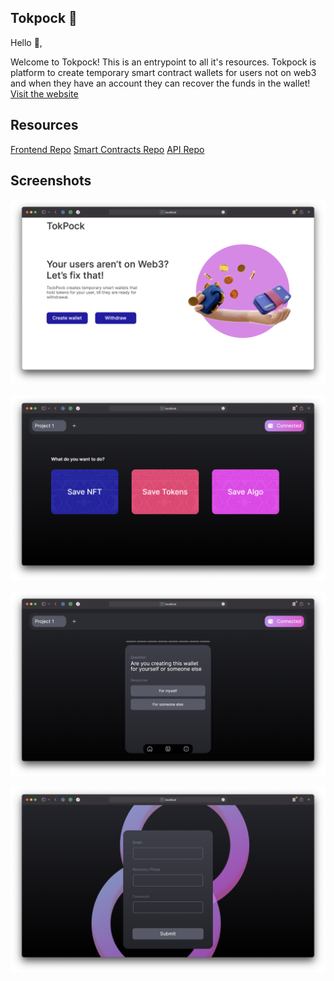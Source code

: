 ## Tokpock 💸

Hello 👋,

Welcome to Tokpock! This is an entrypoint to all it's resources.
Tokpock is platform to create temporary smart contract wallets for users not on web3 and when they have an account they can recover the funds in the wallet! [Visit the website]()

## Resources

[Frontend Repo](https://github.com/ayocodes/tokpock--frontend)
[Smart Contracts Repo](https://github.com/ayocodes/tokpock--smartcontracts)
[API Repo](https://github.com/ayocodes/tokpock--api)

## Screenshots

![Alt text](screenshots/screenshot1.png?raw=true "1")

![Alt text](screenshots/screenshot2.png?raw=true "2")

![Alt text](screenshots/screenshot3.png?raw=true "3")

![Alt text](screenshots/screenshot4.png?raw=true "4")
